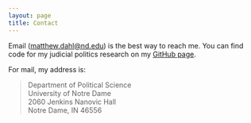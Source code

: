 ```yaml
---
layout: page
title: Contact
---
```


Email ([matthew.dahl@nd.edu](mailto:matthew.dahl@nd.edu)) is the best way to reach me. You can find code for my judicial politics research on my [GitHub page](https://github.com/mattdahl).

For mail, my address is:

> Department of Political Science  
> University of Notre Dame  
> 2060 Jenkins Nanovic Hall  
> Notre Dame, IN 46556
